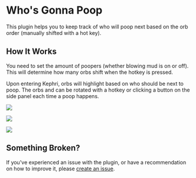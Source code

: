 # Who's Gonna Poop

This plugin helps you to keep track of who will poop next based on the orb order (manually shifted with a hot key).



## How It Works

You need to set the amount of poopers (whether blowing mud is on or off). This will determine how many orbs shift when the hotkey is pressed.

Upon entering Kephri, orbs will highlight based on who should be next to poop. The orbs and can be rotated with a hotkey or clicking a button on the side panel each time a poop happens.

![](https://imgur.com/gjPCadf.png)

![](https://imgur.com/sFpEIOS.png)

![](https://imgur.com/ltmQTqm.png)


## Something Broken?

If you've experienced an issue with the plugin, or have a recommendation on how to improve it, please [create an issue](https://github.com/ElOsoGroso/WhosGonnaPoop/issues/new).

